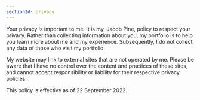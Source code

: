 ```yaml
---
sectionId: privacy
---
```


Your privacy is important to me. It is my, Jacob Pine, policy to respect your privacy. Rather than collecting information about you, my portfolio is to help you learn more about me and my experience. Subsequently, I do not collect any data of those who visit my portfolio.

My website may link to external sites that are not operated by me. Please be aware that I have no control over the content and practices of these sites, and cannot accept responsibility or liability for their respective privacy policies.

This policy is effective as of 22 September 2022.
